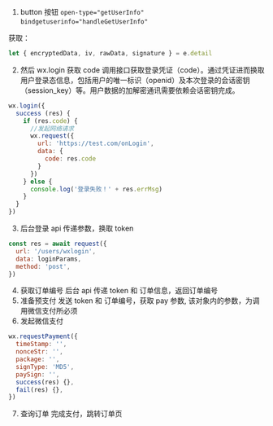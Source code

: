 1. button 按钮
`open-type="getUserInfo"`
`bindgetuserinfo="handleGetUserInfo"`

获取：

```js
let { encryptedData, iv, rawData, signature } = e.detail
```

2.  然后 wx.login 获取 code
调用接口获取登录凭证（code）。通过凭证进而换取用户登录态信息，包括用户的唯一标识（openid）及本次登录的会话密钥（session_key）等。用户数据的加解密通讯需要依赖会话密钥完成。
```js
wx.login({
  success (res) {
    if (res.code) {
      //发起网络请求
      wx.request({
        url: 'https://test.com/onLogin',
        data: {
          code: res.code
        }
      })
    } else {
      console.log('登录失败！' + res.errMsg)
    }
  }
})
```
3.  后台登录 api 传递参数，换取 token

```js
const res = await request({
  url: '/users/wxlogin',
  data: loginParams,
  method: 'post',
})
```

4. 获取订单编号
后台 api 传递 token 和 订单信息，返回订单编号
5. 准备预支付
发送 token 和 订单编号，获取 pay 参数, 该对象内的参数，为调用微信支付所必须
6. 发起微信支付

```js
wx.requestPayment({
  timeStamp: '',
  nonceStr: '',
  package: '',
  signType: 'MD5',
  paySign: '',
  success(res) {},
  fail(res) {},
})
```

7. 查询订单
完成支付，跳转订单页
